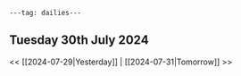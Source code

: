 ```
---tag: dailies---
```

## Tuesday 30th July 2024


<< [[2024-07-29|Yesterday]] | [[2024-07-31|Tomorrow]] >>





